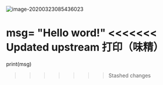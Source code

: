 ![image-20200323085436023](C:\Users\dell\AppData\Roaming\Typora\typora-user-images\image-20200323085436023.png)

msg= "Hello word!"
<<<<<<< Updated upstream
打印（味精） 
=======
print(msg) 
>>>>>>> Stashed changes
